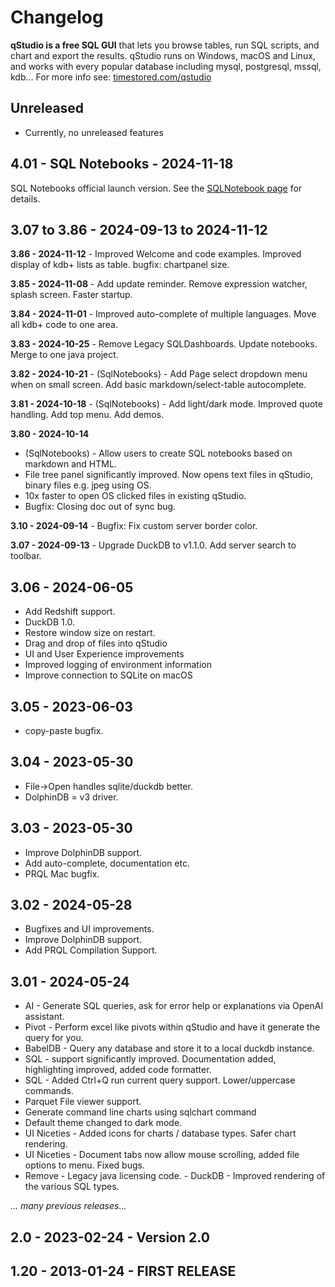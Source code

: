 # Changelog

**qStudio is a free SQL GUI** that lets you browse tables,
run SQL scripts, and chart and export the results.
qStudio runs on Windows, macOS and Linux, and works with
every popular database including mysql, postgresql, mssql, kdb…
For more info see:
[timestored.com/qstudio](https://timestored.com/qstudio)

## Unreleased

* Currently, no unreleased features

## 4.01 - SQL Notebooks - 2024-11-18

SQL Notebooks official launch version.
See the [SQLNotebook page](https://www.timestored.com/sqlnotebook/) for details.

## 3.07 to 3.86 - 2024-09-13 to 2024-11-12

**3.86 - 2024-11-12**  - Improved Welcome and code examples. Improved display of kdb+ lists as table. bugfix: chartpanel size.

**3.85 - 2024-11-08**  - Add update reminder. Remove expression watcher, splash screen. Faster startup.

**3.84 - 2024-11-01**   - Improved auto-complete of multiple languages. Move all kdb+ code to one area.

**3.83 - 2024-10-25**  - Remove Legacy SQLDashboards. Update notebooks. Merge to one java project.

**3.82 - 2024-10-21** - (SqlNotebooks) - Add Page select dropdown menu when on small screen. Add basic markdown/select-table autocomplete.

**3.81 - 2024-10-18** - (SqlNotebooks) - Add light/dark mode. Improved quote handling. Add top menu. Add demos.

**3.80 - 2024-10-14**   

- (SqlNotebooks) - Allow users to create SQL notebooks based on markdown and HTML.
- File tree panel significantly improved. Now opens text files in qStudio, binary files e.g. jpeg using OS.
- 10x faster to open OS clicked files in existing qStudio.
- Bugfix: Closing doc out of sync bug. 

**3.10 - 2024-09-14**   - Bugfix: Fix custom server border color.

**3.07 - 2024-09-13**   - Upgrade DuckDB to v1.1.0. Add server search to toolbar. 

## 3.06 - 2024-06-05 
- Add Redshift support.
- DuckDB 1.0.
- Restore window size on restart.
- Drag and drop of files into qStudio
- UI and User Experience improvements
- Improved logging of environment information
- Improve connection to SQLite on macOS

## 3.05 - 2023-06-03 
- copy-paste bugfix.

## 3.04 - 2023-05-30 
- File->Open handles sqlite/duckdb better. 
- DolphinDB = v3 driver.

## 3.03 - 2023-05-30

- Improve DolphinDB support.
- Add auto-complete, documentation etc. 
- PRQL Mac bugfix.

## 3.02 - 2024-05-28   
- Bugfixes and UI improvements. 
- Improve DolphinDB support. 
- Add PRQL Compilation Support.

## 3.01 - 2024-05-24 
- AI - Generate SQL queries, ask for error help or explanations via OpenAI assistant.
- Pivot - Perform excel like pivots within qStudio and have it generate the query for you.
- BabelDB - Query any database and store it to a local duckdb instance.  
- SQL - support significantly improved. Documentation added, highlighting improved, added code formatter. 
- SQL - Added Ctrl+Q run current query support. Lower/uppercase commands.  
- Parquet File viewer support.
- Generate command line charts using sqlchart command 
- Default theme changed to dark mode.  
- UI Niceties - Added icons for charts / database types. Safer chart rendering. 
- UI Niceties - Document tabs now allow mouse scrolling, added file options to menu. Fixed bugs. 
- Remove - Legacy java licensing code.
					- DuckDB - Improved rendering of the various SQL types.

*... many previous releases...*

## 2.0 - 2023-02-24 - Version 2.0

## 1.20 - 2013-01-24 - FIRST RELEASE

